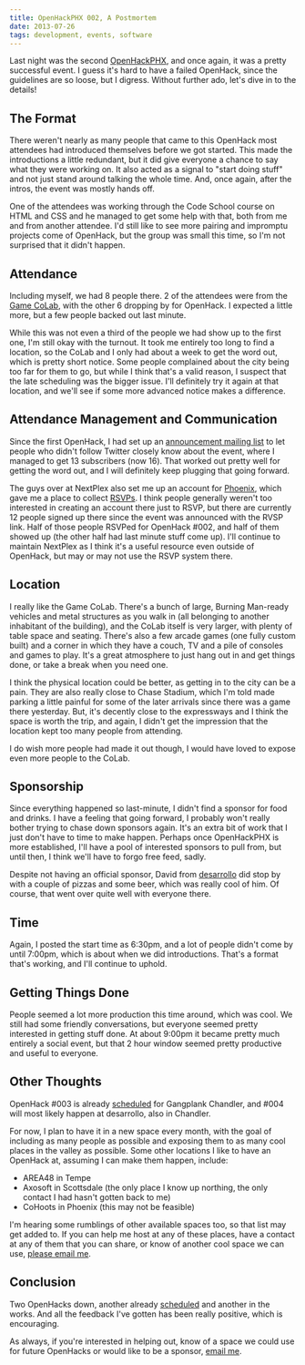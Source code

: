 ```yaml
---
title: OpenHackPHX 002, A Postmortem
date: 2013-07-26
tags: development, events, software
---
```


Last night was the second [OpenHackPHX](http://openhackphx.com), and once again, it was a pretty successful event. I guess it's hard to have a failed OpenHack, since the guidelines are so loose, but I digress. Without further ado, let's dive in to the details!

## The Format

There weren't nearly as many people that came to this OpenHack most attendees had introduced themselves before we got started. This made the introductions a little redundant, but it did give everyone a chance to say what they were working on. It also acted as a signal to "start doing stuff" and not just stand around talking the whole time. And, once again, after the intros, the event was mostly hands off.

One of the attendees was working through the Code School course on HTML and CSS and he managed to get some help with that, both from me and from another attendee. I'd still like to see more pairing and impromptu projects come of OpenHack, but the group was small this time, so I'm not surprised that it didn't happen.

## Attendance

Including myself, we had 8 people there. 2 of the attendees were from the [Game CoLab](http://gamecolab.org), with the other 6 dropping by for OpenHack. I expected a little more, but a few people backed out last minute.

While this was not even a third of the people we had show up to the first one, I'm still okay with the turnout. It took me entirely too long to find a location, so the CoLab and I only had about a week to get the word out, which is pretty short notice. Some people complained about the city being too far for them to go, but while I think that's a valid reason, I suspect that the late scheduling was the bigger issue. I'll definitely try it again at that location, and we'll see if some more advanced notice makes a difference.

## Attendance Management and Communication

Since the first OpenHack, I had set up an [announcement mailing list](http://github.us7.list-manage.com/subscribe?u=fee91750c6a15b2d1a78831c4&id=b9422c0135) to let people who didn't follow Twitter closely know about the event, where I managed to get 13 subscribers (now 16). That worked out pretty well for getting the word out, and I will definitely keep plugging that going forward.

The guys over at NextPlex also set me up an account for [Phoenix](nextplex.com/phoenix-az/), which gave me a place to collect [RSVPs](http://nextplex.com/phoenix-az/calendar/events/8831-openhack-002). I think people generally weren't too interested in creating an account there just to RSVP, but there are currently 12 people signed up there since the event was announced with the RVSP link. Half of those people RSVPed for OpenHack #002, and half of them showed up (the other half had last minute stuff come up). I'll continue to maintain NextPlex as I think it's a useful resource even outside of OpenHack, but may or may not use the RSVP system there.

## Location

I really like the Game CoLab. There's a bunch of large, Burning Man-ready vehicles and metal structures as you walk in (all belonging to another inhabitant of the building), and the CoLab itself is very larger, with plenty of table space and seating. There's also a few arcade games (one fully custom built) and a corner in which they have a couch, TV and a pile of consoles and games to play. It's a great atmosphere to just hang out in and get things done, or take a break when you need one.

I think the physical location could be better, as getting in to the city can be a pain. They are also really close to Chase Stadium, which I'm told made parking a little painful for some of the later arrivals since there was a game there yesterday. But, it's decently close to the expressways and I think the space is worth the trip, and again, I didn't get the impression that the location kept too many people from attending.

I do wish more people had made it out though, I would have loved to expose even more people to the CoLab.

## Sponsorship

Since everything happened so last-minute, I didn't find a sponsor for food and drinks. I have a feeling that going forward, I probably won't really bother trying to chase down sponsors again. It's an extra bit of work that I just don't have to time to make happen. Perhaps once OpenHackPHX is more established, I'll have a pool of interested sponsors to pull from, but until then, I think we'll have to forgo free feed, sadly.

Despite not having an official sponsor, David from [desarrollo](http://i04545.wix.com/desarrollo#!phoenix-flight/c1bs6) did stop by with a couple of pizzas and some beer, which was really cool of him. Of course, that went over quite well with everyone there.

## Time

Again, I posted the start time as 6:30pm, and a lot of people didn't come by until 7:00pm, which is about when we did introductions. That's a format that's working, and I'll continue to uphold.

## Getting Things Done

People seemed a lot more production this time around, which was cool. We still had some friendly conversations, but everyone seemed pretty interested in getting stuff done. At about 9:00pm it became pretty much entirely a social event, but that 2 hour window seemed pretty productive and useful to everyone.

## Other Thoughts

OpenHack #003 is already [scheduled](http://nextplex.com/phoenix-az/calendar/events/8959-openhack-003) for Gangplank Chandler, and #004 will most likely happen at desarrollo, also in Chandler.

For now, I plan to have it in a new space every month, with the goal of including as many people as possible and exposing them to as many cool places in the valley as possible. Some other locations I like to have an OpenHack at, assuming I can make them happen, include:

- AREA48 in Tempe
- Axosoft in Scottsdale (the only place I know up northing, the only contact I had hasn't gotten back to me)
- CoHoots in Phoenix (this may not be feasible)

I'm hearing some rumblings of other available spaces too, so that list may get added to. If you can help me host at any of these places, have a contact at any of them that you can share, or know of another cool space we can use, [please email me](mailto:openhackphx@gmail.com).

## Conclusion

Two OpenHacks down, another already [scheduled](http://nextplex.com/phoenix-az/calendar/events/8959-openhack-003) and another in the works. And all the feedback I've gotten has been really positive, which is encouraging.

As always, if you're interested in helping out, know of a space we could use for future OpenHacks or would like to be a sponsor, [email me](mailto:openhackphx@gmail.com).